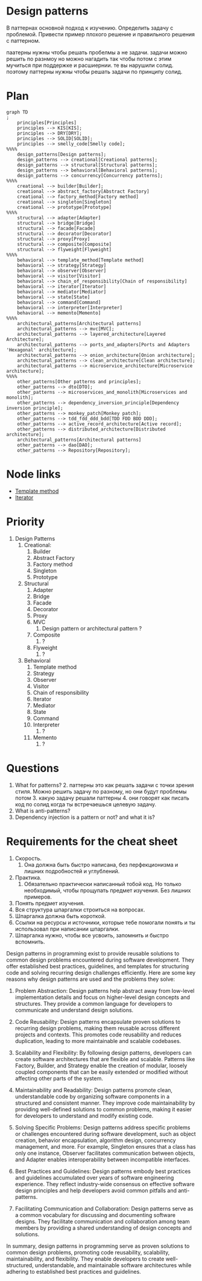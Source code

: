 # Design patterns

В паттернах основной подход к изучению. Определить задачу с проблемой. Привести пример плохого решение и правильного
решения с паттерном.

паатерны нужны чтобы решать пробелмы а не задачи. задачи можно решить по разнмоу но можно нагадить так чтобы потом с этим мучиться при поддержке и расшиернии. те вы нарушили солид.
поэтому паттерны нужны чтобы решать задачи по принципу солид.

# Plan

```mermaid
graph TD
;
    principles[Principles]
    principles --> KIS[KIS];
    principles --> DRY[DRY];
    principles --> SOLID[SOLID];
    principles --> smelly_code[Smelly code];
%%%%    
    design_patterns[Design patterns];
    design_patterns --> creational[Creational patterns];
    design_patterns --> structural[Structural patterns];
    design_patterns --> behavioral[Behavioral patterns];
    design_patterns --> concurrency[Concurrency patterns];
%%%%
    creational --> builder[Builder];
    creational --> abstract_factory[Abstract Factory]
    creational --> factory_method[Factory method]
    creational --> singleton[Singleton]
    creational --> prototype[Prototype]
%%%%
    structural --> adapter[Adapter]
    structural --> bridge[Bridge]
    structural --> facade[Facade]
    structural --> decorator[Decorator]
    structural --> proxy[Proxy]
    structural --> composite[Composite]
    structural --> flyweight[Flyweight]
%%%%    
    behavioral --> template_method[Template method]
    behavioral --> strategy[Strategy]
    behavioral --> observer[Observer]
    behavioral --> visitor[Visitor]
    behavioral --> chain_of_responsibility[Chain of responsibility]
    behavioral --> iterator[Iterator]
    behavioral --> mediator[Mediator]
    behavioral --> state[State]
    behavioral --> command[Command]
    behavioral --> interpreter[Interpreter]
    behavioral --> memento[Memento]
%%%%
    architectural_patterns[Architectural patterns]
    architectural_patterns --> mvc[MVC];
    architectural_patterns --> layered_architecture[Layered Architecture];
    architectural_patterns --> ports_and_adapters[Ports and Adapters 'Hexagonal' architecture];
    architectural_patterns --> onion_architecture[Onion architecture];
    architectural_patterns --> clean_architecture[Clean architecture];
    architectural_patterns --> microservice_architecture[Microservice architecture];
%%%%    
    other_patterns[Other patterns and principles];
    other_patterns --> dto[DTO];
    other_patterns --> microservices_and_monolith[Microservices and monolith];
    other_patterns --> dependency_inversion_principle[Dependency inversion principle];
    other_patterns --> monkey_patch[Monkey patch];
    other_patterns --> tdd_fdd_ddd_bdd[TDD FDD BDD DDD];
    other_patterns --> active_record_architecture[Active record];
    other_patterns --> distributed_architecture[Distributed architecture];
    architectural_patterns[Architectural patterns]
    other_patterns --> dao[DAO];
    other_patterns --> Repository[Repository];

```

# Node links

* [Template method](https://github.com/LastovkinKirill/design-patterns/tree/main/template_method)
* [Iterator](https://github.com/LastovkinKirill/design-patterns/tree/main/iterator_pattern)

# Priority

1. Design Patterns
    1. Creational:
        1. Builder
        2. Abstract Factory
        3. Factory method
        4. Singleton
        5. Prototype
    2. Structural
        1. Adapter
        2. Bridge
        3. Facade
        4. Decorator
        5. Proxy
        6. MVC
            1. Design pattern or architectural pattern ?
        7. Composite
            1. ?
        8. Flyweight
            1. ?
    3. Behavioral
        1. Template method
        2. Strategy
        3. Observer
        4. Visitor
        5. Chain of responsibility
        6. Iterator
        7. Mediator
        8. State
        9. Command
        10. Interpreter
            1. ?
        11. Memento
            1. ?

# Questions

1. What for patterns?
   2. паттерны это как решать задачи с точки зрения стиля. Можно решить задачу по разному, но они будут проблемы потом
   3. какую задачу решали паттерны
      4. они говорят как писать код по солид когда ты встречаешься целевую задачу.
2. What is anti-patterns?
2. Dependency injection is a pattern or not? and what it is?

# Requirements for the cheat sheet

1. Скорость.
    1. Она должна быть быстро написана, без перфекционизма и лишних подробностей и углублений.
2. Практика.
    1. Обязательно практически написанный тобой код. Но только необходимый, чтобы прощупать предмет изучения. Без лишних
       примеров.
3. Понять предмет изучения.
4. Вся структура шпаргалки строиться на вопросах.
5. Шпаргалка должна быть короткой.
6. Ссылки на ресурсы и источники, которые тебе помогали понять и ты использовал при написании шпаргалки.
7. Шпаргалка нужно, чтобы все усвоить, запомнить и быстро вспомнить.

Design patterns in programming exist to provide reusable solutions to common design problems encountered during software
development. They offer established best practices, guidelines, and templates for structuring code and solving recurring
design challenges efficiently. Here are some key reasons why design patterns are used and the problems they solve:

1. Problem Abstraction: Design patterns help abstract away from low-level implementation details and focus on
   higher-level design concepts and structures. They provide a common language for developers to communicate and
   understand design solutions.

2. Code Reusability: Design patterns encapsulate proven solutions to recurring design problems, making them reusable
   across different projects and contexts. This promotes code reusability and reduces duplication, leading to more
   maintainable and scalable codebases.

3. Scalability and Flexibility: By following design patterns, developers can create software architectures that are
   flexible and scalable. Patterns like Factory, Builder, and Strategy enable the creation of modular, loosely coupled
   components that can be easily extended or modified without affecting other parts of the system.

4. Maintainability and Readability: Design patterns promote clean, understandable code by organizing software components
   in a structured and consistent manner. They improve code maintainability by providing well-defined solutions to
   common problems, making it easier for developers to understand and modify existing code.

5. Solving Specific Problems: Design patterns address specific problems or challenges encountered during software
   development, such as object creation, behavior encapsulation, algorithm design, concurrency management, and more. For
   example, Singleton ensures that a class has only one instance, Observer facilitates communication between objects,
   and Adapter enables interoperability between incompatible interfaces.

6. Best Practices and Guidelines: Design patterns embody best practices and guidelines accumulated over years of
   software engineering experience. They reflect industry-wide consensus on effective software design principles and
   help developers avoid common pitfalls and anti-patterns.

7. Facilitating Communication and Collaboration: Design patterns serve as a common vocabulary for discussing and
   documenting software designs. They facilitate communication and collaboration among team members by providing a
   shared understanding of design concepts and solutions.

In summary, design patterns in programming serve as proven solutions to common design problems, promoting code
reusability, scalability, maintainability, and flexibility. They enable developers to create well-structured,
understandable, and maintainable software architectures while adhering to established best practices and guidelines.


